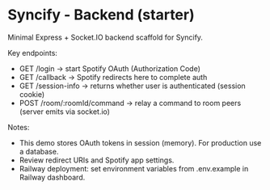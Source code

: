 # Syncify - Backend (starter)

Minimal Express + Socket.IO backend scaffold for Syncify.

Key endpoints:
- GET /login -> start Spotify OAuth (Authorization Code)
- GET /callback -> Spotify redirects here to complete auth
- GET /session-info -> returns whether user is authenticated (session cookie)
- POST /room/:roomId/command -> relay a command to room peers (server emits via socket.io)

Notes:
- This demo stores OAuth tokens in session (memory). For production use a database.
- Review redirect URIs and Spotify app settings.
- Railway deployment: set environment variables from .env.example in Railway dashboard.
